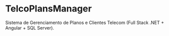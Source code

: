 # TelcoPlansManager
Sistema de Gerenciamento de Planos e Clientes Telecom (Full Stack .NET + Angular + SQL Server).
